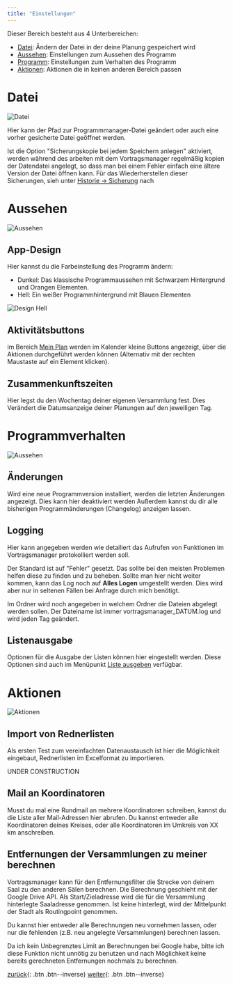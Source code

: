 ```yaml
---
title: "Einstellungen"
---
```


Dieser Bereich besteht aus 4 Unterbereichen:

* [Datei](#datei): Ändern der Datei in der deine Planung gespeichert wird
* [Aussehen](#aussehen): Einstellungen zum Aussehen des Programm
* [Programm](#programmverhalten): Einstellungen zum Verhalten des Programm
* [Aktionen](#aktionen): Aktionen die in keinen anderen Bereich passen

# Datei

![Datei](images/EinstellungenDatei.png)

Hier kann der Pfad zur Programmmanager-Datei geändert oder auch eine vorher gesicherte Datei geöffnet werden.

Ist die Option "Sicherungskopie bei jedem Speichern anlegen" aktiviert, werden während des arbeiten mit dem Vortragsmanager regelmäßig kopien der Datendatei angelegt, so dass man bei einem Fehler einfach eine ältere Version der Datei öffnen kann. 
Für das Wiederherstellen dieser Sicherungen, sieh unter [Historie -> Sicherung](HistorieSicherung.md) nach

# Aussehen

![Aussehen](images/EinstellungenAussehen.png)

## App-Design
Hier kannst du die Farbeinstellung des Programm ändern:
* Dunkel: Das klassische Programmaussehen mit Schwarzem Hintergrund und Orangen Elementen.
* Hell: Ein weißer Programmhintergrund mit Blauen Elementen

![Design Hell](images/EinstellungenAussehenHell.png)

## Aktivitätsbuttons
im Bereich [Mein Plan](MeinPlanKalender.md) werden im Kalender kleine Buttons angezeigt, über die Aktionen durchgeführt werden können (Alternativ mit der rechten Maustaste auf ein Element klicken).

## Zusammenkunftszeiten
Hier legst du den Wochentag deiner eigenen Versammlung fest. Dies Verändert die Datumsanzeige deiner Planungen auf den jeweiligen Tag.

# Programmverhalten

![Aussehen](images/EinstellungenProgramm.png)

## Änderungen

Wird eine neue Programmversion installiert, werden die letzten Änderungen angezeigt. Dies kann hier deaktiviert werden
Außerdem kannst du dir alle bisherigen Programmänderungen (Changelog) anzeigen lassen.

## Logging

Hier kann angegeben werden wie detailiert das Aufrufen von Funktionen im Vortragsmanager protokolliert werden soll.

Der Standard ist auf "Fehler" gesetzt. Das sollte bei den meisten Problemen helfen diese zu finden und zu beheben. Sollte man hier nicht weiter kommen, kann das Log noch auf **Alles Logen** umgestellt werden. Dies wird aber nur in seltenen Fällen bei Anfrage durch mich benötigt.

Im Ordner wird noch angegeben in welchem Ordner die Dateien abgelegt werden sollen. Der Dateiname ist immer vortragsmanager_DATUM.log und wird jeden Tag geändert.

## Listenausgabe

Optionen für die Ausgabe der Listen können hier eingestellt werden. 
Diese Optionen sind auch im Menüpunkt [Liste ausgeben](ListeAusgeben.md) verfügbar.

# Aktionen

![Aktionen](images/EinstellungenAktion.png)

## Import von Rednerlisten

Als ersten Test zum vereinfachten Datenaustausch ist hier die Möglichkeit eingebaut, Rednerlisten im Excelformat zu importieren.

UNDER CONSTRUCTION

## Mail an Koordinatoren

Musst du mal eine Rundmail an mehrere Koordinatoren schreiben, kannst du die Liste aller Mail-Adressen hier abrufen. 
Du kannst entweder alle Koordinatoren deines Kreises, oder alle Koordinatoren im Umkreis von XX km anschreiben.

## Entfernungen der Versammlungen zu meiner berechnen

Vortragsmanager kann für den Entfernungsfilter die Strecke von deinem Saal zu den anderen Sälen berechnen. Die Berechnung geschieht mit der Google Drive API. Als Start/Zieladresse wird die für die Versammlung hinterlegte Saaladresse genommen. Ist keine hinterlegt, wird der Mittelpunkt der Stadt als Routingpoint genommen.

Du kannst hier entweder alle Berechnungen neu vornehmen lassen, oder nur die fehlenden (z.B. neu angelegte Versammlungen) berechnen lassen.

Da ich kein Unbegrenztes Limit an Berechnungen bei Google habe, bitte ich diese Funktion nicht unnötig zu benutzen und nach Möglichkeit keine bereits gerechneten Entfernungen nochmals zu berechnen.

[zurück](VerwaltungVorlagen.md){: .btn .btn--inverse}  [weiter](Historie.md){: .btn .btn--inverse}
